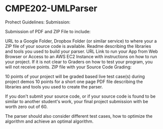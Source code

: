 # CMPE202-UMLParser


Prohect Guidelines:
Submission:

Submission of PDF and ZIP File to include:

URL to a Google Folder, Dropbox Folder (or similar service) to where your a ZIP file of your source code is available.
Readme describing the libraries and tools you used to build your parser.
URL Link to run your App from Web Browser or Access to an AWS EC2 Instance with instructions on how to run your project.  If it is not clear to Graders on how to test your program, you will not receive points.
ZIP file with your Source Code
Grading:

10 points of your project will be graded based live  test case(s) during project demos
10 points for a short one page PDF file describing the libraries and tools you used to create the parser.

If you don't submit your source code, or if your source code is found to be similar to another student's work, your final project submission with be worth zero out of 60.

The parser should also consider different test cases, how to optimize the algorithm and achieve an optimal algorithm.
